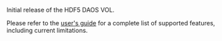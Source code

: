 Initial release of the HDF5 DAOS VOL.

Please refer to the [user's guide][users_guide] for a complete list of supported features, including current limitations.

[users_guide]: https://github.com/HDFGroup/vol-daos/blob/5dd5059f89d4cf61f65c8cab2a06337ddf441d16/docs/users_guide.pdf
